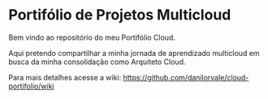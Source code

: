 # Portifólio de Projetos Multicloud

Bem vindo ao repositório do meu Portifólio Cloud. 

Aqui pretendo compartilhar a minha jornada de aprendizado multicloud em busca da minha consolidação como Arquiteto Cloud.

Para mais detalhes acesse a wiki: https://github.com/danilorvale/cloud-portifolio/wiki
